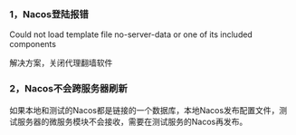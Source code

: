 ### 1，Nacos登陆报错

Could not load template file no-server-data or one of its included components

解决方案，关闭代理翻墙软件

### 2，Nacos不会跨服务器刷新

如果本地和测试的Nacos都是链接的一个数据库，本地Nacos发布配置文件，测试服务器的微服务模块不会接收，需要在测试服务的Nacos再发布。

